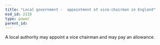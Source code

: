```yaml
---
title: "Local government -  appointment of vice-chairman in England"
esd_id: 2118
type: power
parent_id:  
---
```


A local authority may appoint a vice chairman and may pay an allowance. 

